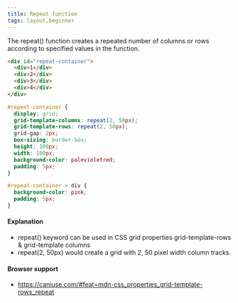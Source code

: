 ```yaml
---
title: Repeat function
tags: layout,beginner
---
```


The repeat() function creates a repeated number of columns or rows according to specified values in the function.

```html
<div id="repeat-container">
  <div>1</div>
  <div>2</div>
  <div>3</div>
  <div>4</div>
</div>
```

```css
#repeat-container {
  display: grid;
  grid-template-columns: repeat(2, 50px);
  grid-template-rows: repeat(2, 50px);
  grid-gap: 2px;
  box-sizing: border-box;
  height: 100px;
  width: 100px;
  background-color: palevioletred;
  padding: 5px;
}

#repeat-container > div {
  background-color: pink;
  padding: 5px;
}
```

#### Explanation

- repeat() keyword can be used in CSS grid properties grid-template-rows & grid-template columns
- repeat(2, 50px) would create a grid with 2, 50 pixel width column tracks.

#### Browser support

- https://caniuse.com/#feat=mdn-css_properties_grid-template-rows_repeat
